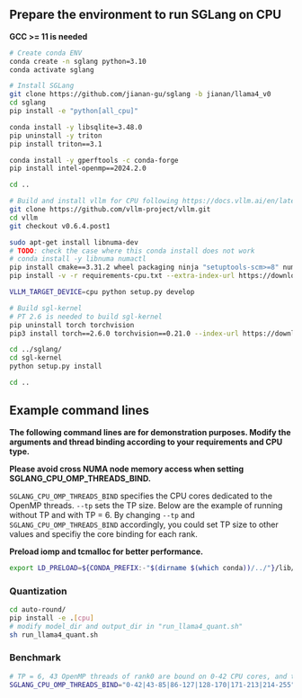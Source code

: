 ## Prepare the environment to run SGLang on CPU

**GCC >= 11 is needed**

```sh
# Create conda ENV
conda create -n sglang python=3.10
conda activate sglang

# Install SGLang
git clone https://github.com/jianan-gu/sglang -b jianan/llama4_v0
cd sglang
pip install -e "python[all_cpu]"

conda install -y libsqlite=3.48.0
pip uninstall -y triton
pip install triton==3.1

conda install -y gperftools -c conda-forge
pip install intel-openmp==2024.2.0

cd ..

# Build and install vllm for CPU following https://docs.vllm.ai/en/latest/getting_started/installation/cpu/index.html
git clone https://github.com/vllm-project/vllm.git
cd vllm
git checkout v0.6.4.post1

sudo apt-get install libnuma-dev
# TODO: check the case where this conda install does not work
# conda install -y libnuma numactl
pip install cmake==3.31.2 wheel packaging ninja "setuptools-scm>=8" numpy nvidia-ml-py
pip install -v -r requirements-cpu.txt --extra-index-url https://download.pytorch.org/whl/cpu

VLLM_TARGET_DEVICE=cpu python setup.py develop

# Build sgl-kernel
# PT 2.6 is needed to build sgl-kernel
pip uninstall torch torchvision
pip3 install torch==2.6.0 torchvision==0.21.0 --index-url https://download.pytorch.org/whl/cpu

cd ../sglang/
cd sgl-kernel
python setup.py install

cd ..
```

## Example command lines
**The following command lines are for demonstration purposes. Modify the arguments and thread binding according to your requirements and CPU type.**

**Please avoid cross NUMA node memory access when setting SGLANG_CPU_OMP_THREADS_BIND.**

`SGLANG_CPU_OMP_THREADS_BIND` specifies the CPU cores dedicated to the OpenMP threads. `--tp` sets the TP size. Below are the example of running without TP and with TP = 6. By changing `--tp` and `SGLANG_CPU_OMP_THREADS_BIND` accordingly, you could set TP size to other values and specifiy the core binding for each rank.

**Preload iomp and tcmalloc for better performance.**
```sh
export LD_PRELOAD=${CONDA_PREFIX:-"$(dirname $(which conda))/../"}/lib/libiomp5.so:${CONDA_PREFIX:-"$(dirname $(which conda))/../"}/lib/libtcmalloc.so
```
### Quantization
```sh
cd auto-round/
pip install -e .[cpu]
# modify model_dir and output_dir in "run_llama4_quant.sh"
sh run_llama4_quant.sh
```
### Benchmark
```sh
# TP = 6, 43 OpenMP threads of rank0 are bound on 0-42 CPU cores, and the OpenMP threads of rank1 are bound on 43-85 CPU cores, etc.
SGLANG_CPU_OMP_THREADS_BIND="0-42|43-85|86-127|128-170|171-213|214-255" python -m sglang.bench_one_batch --batch-size 1 --input 1024 --output 1024 --model {PATH} --trust-remote-code --device cpu --mem-fraction-static 0.8 --tp=6  --quantization w8a8_int8 --max-total-tokens 65536 
```


